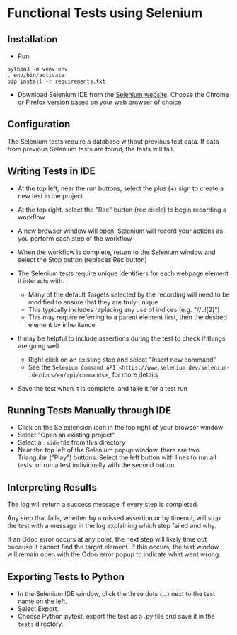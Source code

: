 # Functional Tests using Selenium

## Installation

* Run
```shell script
python3 -m venv env
. env/bin/activate
pip install -r requirements.txt
```
* Download Selenium IDE from the [Selenium website](https://www.selenium.dev/selenium-ide).
  Choose the Chrome or Firefox version based on your web browser of choice

## Configuration

The Selenium tests require a database without previous test data.
If data from previous Selenium tests are found, the tests will fail.

## Writing Tests in IDE

* At the top left, near the run buttons, select the plus (+) sign to create a new test in the project
* At the top right, select the "Rec" button (rec circle) to begin recording a workflow
* A new browser window will open. Selenium will record your actions as you perform each step of the workflow
* When the workflow is complete, return to the Selenium window and select the Stop button (replaces Rec button)
* The Selenium tests require unique identifiers for each webpage element it interacts with.

  * Many of the default Targets selected by the recording will need to be modified to ensure that they are truly unique
  * This typically includes replacing any use of indices (e.g. "//ul[2]")
  * This may require referring to a parent element first, then the desired element by inheritance

* It may be helpful to include assertions during the test to check if things are going well

  * Right click on an existing step and select "Insert new command"
  * See the `Selenium Command API <https://www.selenium.dev/selenium-ide/docs/en/api/commands>`_ for more details

* Save the test when it is complete, and take it for a test run

## Running Tests Manually through IDE

* Click on the Se extension icon in the top right of your browser window
* Select "Open an existing project"
* Select a `.side` file from this directory
* Near the top left of the Selenium popup window, there are two Triangular ("Play") buttons.
  Select the left button with lines to run all tests, or run a test individually with the second button

## Interpreting Results

The log will return a success message if every step is completed.

Any step that fails, whether by a missed assertion or by timeout, will stop the test
with a message in the log explaining which step failed and why.

If an Odoo error occurs at any point, the next step will likely time out because it
cannot find the target element. If this occurs, the test window will remain open with
the Odoo error popup to indicate what went wrong.

## Exporting Tests to Python

* In the Selenium IDE window, click the three dots (...) next to the test name on the left.
* Select Export.
* Choose Python pytest, export the test as a .py file and save it in the `tests` directory.
